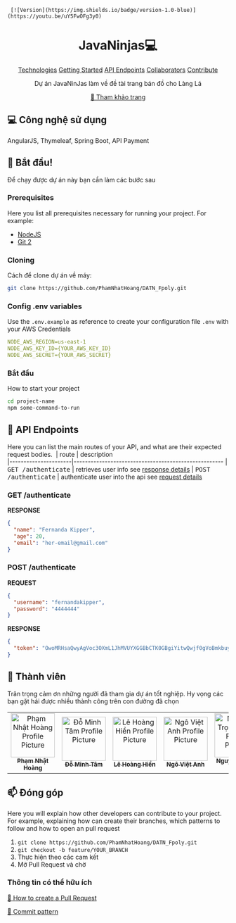      [![Version](https://img.shields.io/badge/version-1.0-blue)](https://youtu.be/uY5FwOFg3y0)
<h1 align="center" style="font-weight: bold;">JavaNinjas💻</h1>

<p align="center">
<a href="#tech">Technologies</a>
<a href="#started">Getting Started</a>
<a href="#routes">API Endpoints</a>
<a href="#colab">Collaborators</a>
<a href="#contribute">Contribute</a> 
</p>


<p align="center">Dự án JavaNinJas làm về đề tài trang bán đồ cho Làng Lá</p>


<p align="center">
<a href="https://github.com/PhamNhatHoang/DATN_Fpoly">📱 Tham khảo trang</a>
</p>

<h2 id="technologies">💻 Công nghệ sử dụng</h2>

AngularJS, Thymeleaf, Spring Boot, API Payment

<h2 id="started">🚀 Bắt đầu!</h2>

Để chạy được dự án này bạn cần làm các bước sau

<h3>Prerequisites</h3>

Here you list all prerequisites necessary for running your project. For example:

- [NodeJS](https://github.com/)
- [Git 2](https://github.com)

<h3>Cloning</h3>

Cách để clone dự án về máy:

```bash
git clone https://github.com/PhamNhatHoang/DATN_Fpoly.git
```

<h3>Config .env variables</h2>

Use the `.env.example` as reference to create your configuration file `.env` with your AWS Credentials

```yaml
NODE_AWS_REGION=us-east-1
NODE_AWS_KEY_ID={YOUR_AWS_KEY_ID}
NODE_AWS_SECRET={YOUR_AWS_SECRET}
```

<h3>Bắt đầu</h3>

How to start your project

```bash
cd project-name
npm some-command-to-run
```

<h2 id="routes">📍 API Endpoints</h2>

Here you can list the main routes of your API, and what are their expected request bodies.
​
| route | description                                          
|----------------------|-----------------------------------------------------
| <kbd>GET /authenticate</kbd>     | retrieves user info see [response details](#get-auth-detail)
| <kbd>POST /authenticate</kbd>     | authenticate user into the api see [request details](#post-auth-detail)

<h3 id="get-auth-detail">GET /authenticate</h3>

**RESPONSE**

```json
{
  "name": "Fernanda Kipper",
  "age": 20,
  "email": "her-email@gmail.com"
}
```

<h3 id="post-auth-detail">POST /authenticate</h3>

**REQUEST**

```json
{
  "username": "fernandakipper",
  "password": "4444444"
}
```

**RESPONSE**

```json
{
  "token": "OwoMRHsaQwyAgVoc3OXmL1JhMVUYXGGBbCTK0GBgiYitwQwjf0gVoBmkbuyy0pSi"
}
```

<h2 id="colab">🤝 Thành viên</h2>

<p>Trân trọng cảm ơn những người đã tham gia dự án tốt nghiệp. Hy vọng các bạn gặt hái được nhiều thành công trên con đường đã chọn</p>
<table>
<tr>

<td align="center">
<a href="https://github.com/PhamNhatHoang">
<img src="https://thanhcongfarm.com/wp-content/uploads/2022/05/anh-cho-hai-20.jpg" width="100px;" alt="Phạm Nhật Hoàng Profile Picture"/><br>
<sub>
<b>Phạm Nhật Hoàng</b>
</sub>
</a>
</td>

<td align="center">
<a href="https://github.com/ShaanCoding">
<img src="https://thanhcongfarm.com/wp-content/uploads/2022/05/anh-cho-hai-20.jpg" width="100px;" alt="Đỗ Minh Tâm Profile Picture"/><br>
<sub>
<b>Đỗ Minh Tâm</b>
</sub>
</a>
</td>

<td align="center">
<a href="https://github.com/tamXinchao">
<img src="https://thanhcongfarm.com/wp-content/uploads/2022/05/anh-cho-hai-20.jpg" width="100px;" alt="Lê Hoàng Hiền Profile Picture"/><br>
<sub>
<b>Lê Hoàng Hiền</b>
</sub>
</a>
</td>

<td align="center">
<a href="https://github.com/Chanh03">
<img src="https://thanhcongfarm.com/wp-content/uploads/2022/05/anh-cho-hai-20.jpg" width="100px;" alt="Ngô Việt Anh Profile Picture"/><br>
<sub>
<b>Ngô Việt Anh</b>
</sub>
</a>
</td>

<td align="center">
<a href="https://github.com/PhamNhatHoang">
<img src="https://thanhcongfarm.com/wp-content/uploads/2022/05/anh-cho-hai-20.jpg" width="100px;" alt="Nguyễn Trọng Phúc Profile Picture"/><br>
<sub>
<b>Nguyễn Trọng Phúc</b>
</sub>
</a>
</td>

</tr>
</table>

<h2 id="contribute">📫 Đóng góp</h2>

Here you will explain how other developers can contribute to your project. For example, explaining how can create their
branches, which patterns to follow and how to open an pull request

1. `git clone https://github.com/PhamNhatHoang/DATN_Fpoly.git`
2. `git checkout -b feature/YOUR_BRANCH`
3. Thực hiện theo các cam kết
4. Mở Pull Request và chờ

<h3>Thông tin có thể hữu ích</h3>

[📝 How to create a Pull Request](https://www.atlassian.com/br/git/tutorials/making-a-pull-request)

[💾 Commit pattern](https://gist.github.com/joshbuchea/6f47e86d2510bce28f8e7f42ae84c716)

